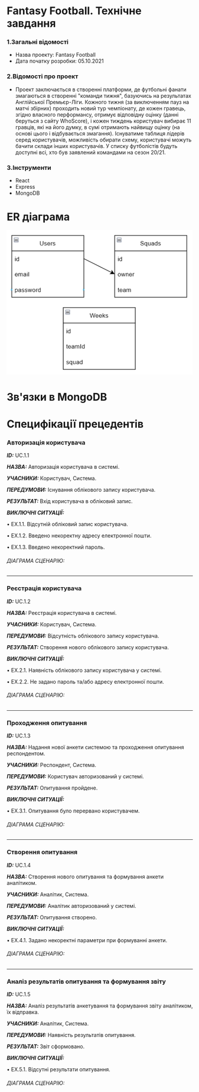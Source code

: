 # Fantasy Football. Технічне завдання
### 1.Загальні відомості
- Назва проекту: Fantasy Football
- Дата початку розробки: 05.10.2021
### 2.Відомості про проект
- Проект заключається в створенні платформи, де футбольні фанати змагаються в створенні "команди тижня", базуючись на результатах Англійської Премьєр-Ліги. Кожного тижня (за виключенням пауз на матчі збірних) проходить новий тур чемпіонату, де кожен гравець, згідно власного перформансу, отримує відповідну оцінку (данні беруться з сайту WhoScore), і кожен тиждень користувач вибирає 11 гравців, які на його думку, в сумі отримають найвищу оцінку (на основі цього і відбувається змагання). Існуватиме таблиця лідерів серед користувачів, можливість обирати схему, користувачі можуть бачити склади інших користувачів. У списку футболістів будуть доступні всі, хто був заявлений командами на сезон 20/21.
### 3.Інструменти
- React
- Express
- MongoDB
# ER діаграма
![plot](./diagrams/er.png)

# Зв'язки в MongoDB

# Специфікації прецедентів

### Авторизація користувача

***ID:*** UC.1.1

***НАЗВА:***  Авторизація користувача в системі.

***УЧАСНИКИ:***  Користувач, Система.

***ПЕРЕДУМОВИ:***  Існування облікового запису користувача.

***РЕЗУЛЬТАТ:***  Вхід користувача в обліковий запис.

***ВИКЛЮЧНІ СИТУАЦІЇ:***

•	EX.1.1. Відсутній обліковий запис користувача.

•	EX.1.2. Введено некоректну адресу електронної пошти.

•	EX.1.3. Введено некоректний пароль.

###### ДІАГРАМА СЦЕНАРІЮ:

---

### Реєстрація користувача

***ID:*** UC.1.2

***НАЗВА:***  Реєстрація користувача в системі.

***УЧАСНИКИ:***  Користувач, Система.

***ПЕРЕДУМОВИ:***  Відсутність облікового запису користувача.

***РЕЗУЛЬТАТ:***  Створення нового облікового запису користувача.

***ВИКЛЮЧНІ СИТУАЦІЇ:***

•	EX.2.1. Наявність облікового запису користувача у системі.

•	EX.2.2. Не задано пароль та/або адресу електронної пошти.

###### ДІАГРАМА СЦЕНАРІЮ:

---

### Проходження опитування

***ID:*** UC.1.3

***НАЗВА:***  Надання нової анкети системою та проходження опитування респондентом.

***УЧАСНИКИ:***  Респондент, Система.

***ПЕРЕДУМОВИ:***  Користувач авторизований у системі.

***РЕЗУЛЬТАТ:***  Опитування пройдене.

***ВИКЛЮЧНІ СИТУАЦІЇ:***

•	EX.3.1. Опитування було перервано користувачем.

###### ДІАГРАМА СЦЕНАРІЮ:

---

### Створення опитування

***ID:*** UC.1.4

***НАЗВА:***  Створення нового опитування та формування анкети аналітиком.

***УЧАСНИКИ:***  Аналітик, Система.

***ПЕРЕДУМОВИ:***  Аналітик авторизований у системі.

***РЕЗУЛЬТАТ:***  Опитування створено.

***ВИКЛЮЧНІ СИТУАЦІЇ:***

•	EX.4.1. Задано некоректні параметри при формуванні анкети.

###### ДІАГРАМА СЦЕНАРІЮ:

---

### Аналіз результатів опитування та формування звіту

***ID:*** UC.1.5

***НАЗВА:***  Аналіз результатів анкетування та формування звіту аналітиком, їх відправка.

***УЧАСНИКИ:***  Аналітик, Система.

***ПЕРЕДУМОВИ:***  Наявність результатів опитування.

***РЕЗУЛЬТАТ:***  Звіт сформовано.

***ВИКЛЮЧНІ СИТУАЦІЇ:***

•	EX.5.1. Відсутні результати опитування.

###### ДІАГРАМА СЦЕНАРІЮ:

